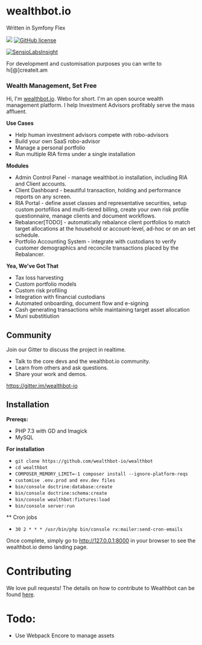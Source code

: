 wealthbot.io
===============
Written in Symfony Flex

[![](https://www.codeshelter.co/static/badges/badge-flat.svg)](https://www.codeshelter.co/)
[![GitHub license](https://img.shields.io/github/license/mashape/apistatus.svg)]()

[![SensioLabsInsight](https://insight.sensiolabs.com/projects/881769ff-b0e8-43f0-b67f-e0915d7aee5f/big.png)](https://insight.sensiolabs.com/projects/881769ff-b0e8-43f0-b67f-e0915d7aee5f)

For development and customisation purposes you can write to hi[@]createit.am 


### Wealth Management, Set Free

Hi, I'm [wealthbot.io](http://wealthbot.io). Webo for short. I'm an open source wealth management platform. I help Investment Advisors profitably serve the mass affluent.

**Use Cases**

* Help human investment advisors compete with robo-advisors
* Build your own SaaS robo-advisor
* Manage a personal portfolio
* Run multiple RIA firms under a single installation

**Modules**

* Admin Control Panel - manage wealthbot.io installation, including RIA and Client accounts.
* Client Dashboard - beautiful transaction, holding and performance reports on any screen.
* RIA Portal - define asset classes and representative securities, setup custom portofilios and multi-tiered billing, create your own risk profile questionnaire,  manage clients and document workflows.
* Rebalancer[TODO] - automatically rebalance client portfolios to match target allocations at the household or account-level, ad-hoc or on an set schedule.
* Portfolio Accounting System - integrate with custodians to verify customer demographics and reconcile transactions placed by the Rebalancer.

**Yea, We've Got That**

* Tax loss harvesting
* Custom portfolio models
* Custom risk profiling
* Integration with financial custodians
* Automated onboarding, document flow and e-signing
* Cash generating transactions while maintaining target asset allocation
* Muni substitiution

## Community

Join our Gitter to discuss the project in realtime.
* Talk to the core devs and the wealthbot.io community.
* Learn from others and ask questions.
* Share your work and demos.

https://gitter.im/wealthbot-io

## Installation

**Prereqs:**

* PHP 7.3 with GD and Imagick
* MySQL

**For installation**

* `git clone https://github.com/wealthbot-io/wealthbot`
* `cd wealthbot`
* `COMPOSER_MEMORY_LIMIT=-1 composer install --ignore-platform-reqs`
*  `customise .env.prod and env.dev files`
* `bin/console doctrine:database:create`
* `bin/console doctrine:schema:create`
* `bin/console wealthbot:fixtures:load`
* `bin/console server:run`


** Cron jobs

* `30 2 * * * /usr/bin/php bin/console rx:mailer:send-cron-emails`

Once complete, simply go to http://127.0.0.1:8000 in your browser to see the wealthbot.io demo landing page.

# Contributing

We love pull requests! The details on how to contribute to Wealthbot can be found [here](CONTRIBUTING.md).


# Todo:

* Use Webpack Encore to manage assets